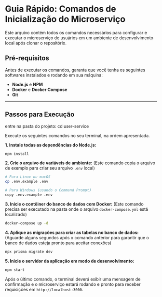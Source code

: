 # Guia Rápido: Comandos de Inicialização do Microserviço

Este arquivo contém todos os comandos necessários para configurar e executar o microserviço de usuários em um ambiente de desenvolvimento local após clonar o repositório.

## Pré-requisitos

Antes de executar os comandos, garanta que você tenha os seguintes softwares instalados e rodando em sua máquina:
- **Node.js** e **NPM**
- **Docker** e **Docker Compose**
- **Git**

---

## Passos para Execução
entre na pasta do projeto:
cd user-service

Execute os seguintes comandos no seu terminal, na ordem apresentada.

**1. Instale todas as dependências do Node.js:**
```bash
npm install
```

**2. Crie o arquivo de variáveis de ambiente:**
(Este comando copia o arquivo de exemplo para criar seu arquivo `.env` local)
```bash
# Para Linux ou macOS
cp .env.example .env

# Para Windows (usando o Command Prompt)
copy .env.example .env
```

**3. Inicie o contêiner do banco de dados com Docker:**
(Este comando precisa ser executado na pasta onde o arquivo `docker-compose.yml` está localizado)
```bash
docker-compose up -d
```

**4. Aplique as migrações para criar as tabelas no banco de dados:**
(Aguarde alguns segundos após o comando anterior para garantir que o banco de dados esteja pronto para aceitar conexões)
```bash
npx prisma migrate dev
```

**5. Inicie o servidor da aplicação em modo de desenvolvimento:**
```bash
npm start
```

Após o último comando, o terminal deverá exibir uma mensagem de confirmação e o microserviço estará rodando e pronto para receber requisições em `http://localhost:3000`.
